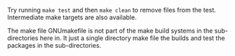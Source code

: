 
Try running `make test` and then `make clean` to remove files from the
test.  Intermediate make targets are also available.

The make file GNUmakefile is not part of the make build systems in the
sub-directories here in.  It just a single directory make file the builds
and test the packages in the sub-directories.

